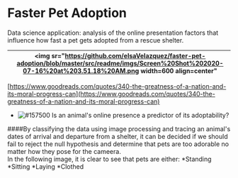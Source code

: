 # Faster Pet Adoption

Data science application: analysis of the online presentation factors that influence how fast a pet gets adopted from a rescue shelter.


| ![](src/readme/imgs/5810891.jpg) | <img sr="https://github.com/elsaVelazquez/faster-pet-adoption/blob/master/src/readme/imgs/Screen%20Shot%202020-07-16%20at%203.51.18%20AM.png width=600 align=center" | <img src="https://github.com/elsaVelazquez/faster-pet-adoption/blob/master/data/img_dumps/dl5zpyw5k3jeb.cloudfront-1.jpg" width=300 align=right> |
|-|-|-|

[https://www.goodreads.com/quotes/340-the-greatness-of-a-nation-and-its-moral-progress-can](https://www.goodreads.com/quotes/340-the-greatness-of-a-nation-and-its-moral-progress-can)

- ![#157500](https://placehold.it/20/157500?text=+) Is an animal's online presence a predictor of its adoptability? 

####By classifying the data using image processing and tracing an animal's dates of arrival and departure from a shelter, it can be decided if we should fail to reject the null hypothesis and determine that pets are too adorable no matter how they pose for the cameera.  
In the following image, it is clear to see that pets are either:
*Standing
*Sitting
*Laying
*Clothed

